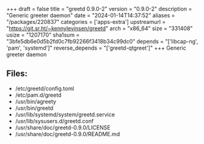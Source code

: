 +++
draft = false
title = "greetd 0.9.0-2"
version = "0.9.0-2"
description = "Generic greeter daemon"
date = "2024-01-14T14:37:52"
aliases = "/packages/220837"
categories = ['apps-extra']
upstreamurl = "https://git.sr.ht/~kennylevinsen/greetd"
arch = "x86_64"
size = "331408"
usize = "1207170"
sha1sum = "3bfe5db6e0d5b2fd0c7fb92266f3418b34c99dc0"
depends = "['libcap-ng', 'pam', 'systemd']"
reverse_depends = "['greetd-qtgreet']"
+++
Generic greeter daemon

## Files: 
* /etc/greetd/config.toml
* /etc/pam.d/greetd
* /usr/bin/agreety
* /usr/bin/greetd
* /usr/lib/systemd/system/greetd.service
* /usr/lib/sysusers.d/greetd.conf
* /usr/share/doc/greetd-0.9.0/LICENSE
* /usr/share/doc/greetd-0.9.0/README.md
